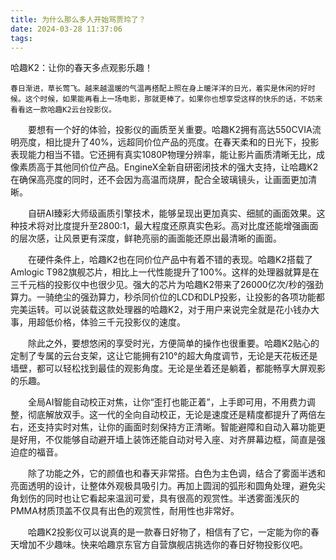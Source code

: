```yaml
---
title: 为什么那么多人开始骂贾玲了？
date: 2024-03-28 11:37:06
tags:
---
```


哈趣K2：让你的春天多点观影乐趣！　

    春日渐进，草长莺飞。越来越温暖的气温再搭配上照在身上暖洋洋的日光，着实是休闲的好时候。这个时候，如果能再看上一场电影，那就更棒了。如果你也想享受这样的快乐的话，不妨来看看这一款哈趣K2云台投影仪。

　　要想有一个好的体验，投影仪的画质至关重要。哈趣K2拥有高达550CVIA流明亮度，相比提升了40%，远超同价位产品的亮度。在春天柔和的日光下，投影表现能力相当不错。它还拥有真实1080P物理分辨率，能让影片画质清晰无比，成像素质高于其他同价位产品。EngineX全新自研密闭技术的强大支持，让哈趣K2在确保高亮度的同时，还不会因为高温而烧屏，配合全玻璃镜头，让画面更加清晰。



　　自研AI臻彩大师级画质引擎技术，能够呈现出更加真实、细腻的画面效果。这种技术将对比度提升至2800:1，最大程度还原真实色彩。高对比度还能增强画面的层次感，让风景更有深度，鲜艳亮丽的画面能还原出最清晰的画面。



　　在硬件条件上，哈趣K2也在同价位产品中有着不错的表现。哈趣K2搭载了Amlogic T982旗舰芯片，相比上一代性能提升了100%。这样的处理器就算是在三千元档的投影仪中也很少见。强大的芯片为哈趣K2带来了26000亿次/秒的强劲算力。一骑绝尘的强劲算力，秒杀同价位的LCD和DLP投影，让投影的各项功能都完美运转。可以说装载这款处理器的哈趣K2，对于用户来说完全就是花小钱办大事，用超低价格，体验三千元投影仪的速度。



　　除此之外，要想悠闲的享受时光，方便简单的操作也很重要。哈趣K2贴心的定制了专属的云台支架，这让它能拥有210°的超大角度调节，无论是天花板还是墙壁，都可以轻松找到最佳的观影角度。无论是坐着还是躺着，都能畅享大屏观影的乐趣。



　　全局AI智能自动校正对焦，让你“歪打也能正着”，上手即可用，不用费力调整，彻底解放双手。这一代的全向自动校正，无论是速度还是精度都提升了两倍左右，还支持实时对焦，让你的画面时刻保持方正清晰。智能避障和自动入幕功能更是好用，不仅能够自动避开墙上装饰还能自动对号入座、对齐屏幕边框，简直是强迫症的福音。



　　除了功能之外，它的颜值也和春天非常搭。白色为主色调，结合了雾面半透和亮面透明的设计，让整体外观极具吸引力。再加上圆润的弧形和圆角处理，避免尖角划伤的同时也让它看起来温润可爱，具有很高的观赏性。半透雾面浅灰的PMMA材质顶盖不仅具有出色的观赏性，耐用性也非常好。



　　哈趣K2投影仪可以说真的是一款春日好物了，相信有了它，一定能为你的春天增加不少趣味。快来哈趣京东官方自营旗舰店挑选你的春日好物投影仪吧。